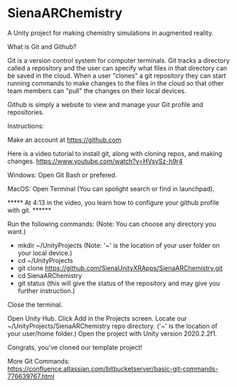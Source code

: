 # SienaARChemistry
A Unity project for making chemistry simulations in augmented reality.


What is Git and Github?

  Git is a version control system for computer terminals. Git tracks a directory called a
  repository and the user can specify what files in that directory can be saved in the cloud.
  When a user "clones" a git repository they can start running commands to make changes to the
  files in the cloud so that other team members can "pull" the changes on their local devices.
  
  Github is simply a website to view and manage your Git profile and repositories.
  

Instructions:

Make an account at https://github.com

Here is a video tutorial to install git, along with cloning repos, and making changes. https://www.youtube.com/watch?v=HVsySz-h9r4

Windows:
  Open Git Bash or prefered.
    
MacOS:
  Open Terminal (You can spolight search or find in launchpad).
  
***** At 4:13 in the video, you learn how to configure your github profile with git. ******

Run the following commands:   (Note: You can choose any directory you want.)
- mkdir ~/UnityProjects       (Note: '~' is the location of your user folder on your local device.)
- cd ~/UnityProjects
- git clone https://github.com/SienaUnityXRApps/SienaARChemistry.git
- cd SienaARChemistry
- git status            (this will give the status of the repository and may give you further instruction.)

Close the terminal.

Open Unity Hub.
Click Add in the Projects screen.
Locate our ~/UnityProjects/SienaARChemistry repo directory. ('~' is the location of your user/home folder.)
Open the project with Unity version 2020.2.2f1.
  
Congrats, you've cloned our template project!

More Git Commands:
https://confluence.atlassian.com/bitbucketserver/basic-git-commands-776639767.html
